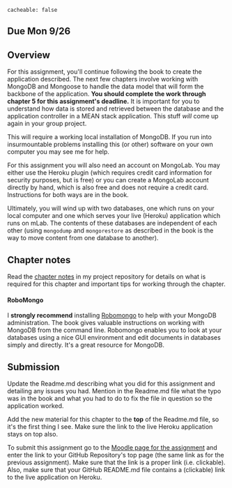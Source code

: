 ```
cacheable: false
```
## **Due Mon 9/26**

## Overview

For this assignment, you'll continue following the book to create the application described. The next few chapters involve working with MongoDB and Mongoose to handle the data model that will form the backbone of the application. **You should complete the work through chapter 5 for this assignment's deadline.** It is important for you to understand how data is stored and retrieved between the database and the application controller in a MEAN stack application. This stuff *will* come up again in your group project.

This will require a working local installation of MongoDB. If you run into insurmountable problems installing this (or other) software on your own computer you may see me for help.

For this assignment you will also need an account on MongoLab. You may either use the Heroku plugin (which requires credit card information for security purposes, but is free) or you can create a MongoLab account directly by hand, which is also free and does not require a credit card. Instructions for both ways are in the book.

Ultimately, you will wind up with two databases, one which runs on your local computer and one which serves your live (Heroku) application which runs on mLab. The contents of these databases are independent of each other (using `mongodump` and `mongorestore` as described in the book is the way to move content from one database to another).

## Chapter notes

Read the [chapter notes](https://github.com/UPS-CSCI240-F16/TonyMullen#chapter-5) in my project repository for details on what is required for this chapter and important tips for working through the chapter.  


#### RoboMongo

I **strongly recommend** installing [Robomongo](https://robomongo.org/) to help with your MongoDB administration. The book gives valuable instructions on working with MongoDB from the command line. Robomongo enables you to look at your databases using a nice GUI environment and edit documents in databases simply and directly. It's a great resource for MongoDB.

## Submission

Update the Readme.md describing what you did for this assignment
and detailing any issues you had. Mention in the Readme.md file what the typo was in the book and what you had to do to fix the file in question so the application worked.

Add the new material for this chapter to the **top** of the Readme.md file, so it's the first thing I see. Make sure the link to the live Heroku application stays on top also.

To submit this assignment go to the [Moodle page for the assignment](https://moodle.pugetsound.edu/moodle/mod/assign/view.php?id=336596) and enter the link to your GitHub Repository's top page (the same link as for the previous assignment). Make sure that the link is a proper link (i.e. clickable). Also, make sure that your GitHub README.md file contains a (clickable) link to the live application on Heroku.
